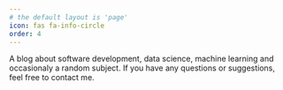 ```yaml
---
# the default layout is 'page'
icon: fas fa-info-circle
order: 4
---
```


<!-- > Add Markdown syntax content to file `_tabs/about.md`{: .filepath } and it will show up on this page.
{: .prompt-tip } -->

A blog about software development, data science, machine learning and occasionaly a random subject. If you have any questions or suggestions, feel free to contact me.